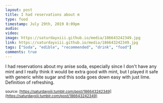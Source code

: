 ```yaml
---
layout: post
title: I had reservations about m
type: food
timestamp: July 29th, 2019 8:09pm
audio: 
video: 
image: https://saturdayxiii.github.io/media/186643242349.jpg
link: https://saturdayxiii.github.io/media/186643242349.jpg
tags: ["Soda", "edible", "recommended", "drink", "food"]
comments: true
---
```

I had reservations about my anise soda, especially since I don't have any mint and I really think it would be extra good with mint, but I played it safe with generic white sugar and this soda goes down easy with just lime.  Definition of refreshing.
 
  
<small>source: [https://saturdayxiii.tumblr.com/post/186643242349](https://saturdayxiii.tumblr.com/post/186643242349)</small>